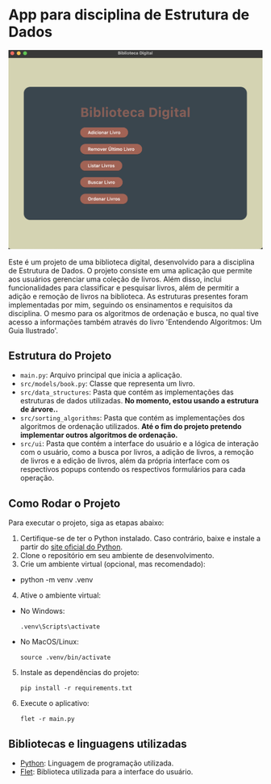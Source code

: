 # App para disciplina de Estrutura de Dados

![App Screenshot](src/images/screenshot_project.png)

Este é um projeto de uma biblioteca digital, desenvolvido para a disciplina de Estrutura de Dados. O projeto consiste em uma aplicação que permite aos usuários gerenciar uma coleção de livros. Além disso, inclui funcionalidades para classificar e pesquisar livros, além de permitir a adição e remoção de livros na biblioteca. As estruturas presentes foram implementadas por mim, seguindo os ensinamentos e requisitos da disciplina. O mesmo para os algoritmos de ordenação e busca, no qual tive acesso a informações também através do livro 'Entendendo Algoritmos: Um Guia Ilustrado'.

## Estrutura do Projeto

- `main.py`: Arquivo principal que inicia a aplicação.
- `src/models/book.py`: Classe que representa um livro.
- `src/data_structures`: Pasta que contém as implementações das estruturas de dados utilizadas. **No momento, estou usando a estrutura de árvore..**
- `src/sorting_algorithms`: Pasta que contém as implementações dos algoritmos de ordenação utilizados. **Até o fim do projeto pretendo implementar outros algoritmos de ordenação.**
- `src/ui`: Pasta que contém a interface do usuário e a lógica de interação com o usuário, como a busca por livros, a adição de livros, a remoção de livros e a edição de livros, além da própria interface com os respectivos popups contendo os respectivos formulários para cada operação.

## Como Rodar o Projeto

Para executar o projeto, siga as etapas abaixo:

1. Certifique-se de ter o Python instalado. Caso contrário, baixe e instale a partir do [site oficial do Python](https://www.python.org/downloads/).
2. Clone o repositório em seu ambiente de desenvolvimento.
3. Crie um ambiente virtual (opcional, mas recomendado):
- python -m venv .venv
4. Ative o ambiente virtual:
- No Windows:
  ```
  .venv\Scripts\activate
  ```
- No MacOS/Linux:
  ```
  source .venv/bin/activate
  ```
5. Instale as dependências do projeto:
    ```
    pip install -r requirements.txt
    ```
6. Execute o aplicativo:
    ```
    flet -r main.py
    ```

## Bibliotecas e linguagens utilizadas

- [Python](https://www.python.org/): Linguagem de programação utilizada.
- [Flet](https://flet.dev/docs/): Biblioteca utilizada para a interface do usuário.

